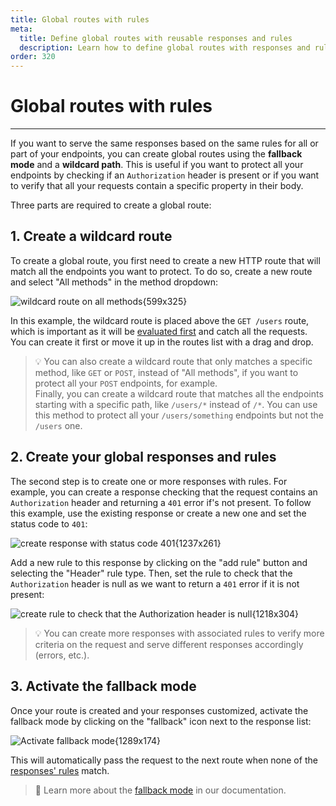 ```yaml
---
title: Global routes with rules
meta:
  title: Define global routes with reusable responses and rules
  description: Learn how to define global routes with responses and rules to protect your endpoints. Create reusable responses and rules and apply them to all your routes.
order: 320
---
```


# Global routes with rules

---

If you want to serve the same responses based on the same rules for all or part of your endpoints, you can create global routes using the **fallback mode** and a **wildcard path**. This is useful if you want to protect all your endpoints by checking if an `Authorization` header is present or if you want to verify that all your requests contain a specific property in their body.

Three parts are required to create a global route:

## 1. Create a wildcard route

To create a global route, you first need to create a new HTTP route that will match all the endpoints you want to protect. To do so, create a new route and select "All methods" in the method dropdown:

![wildcard route on all methods{599x325}](docs-img:create-wildcard-route.png)

In this example, the wildcard route is placed above the `GET /users` route, which is important as it will be [evaluated first](docs:api-endpoints/routing#routes-order) and catch all the requests. You can create it first or move it up in the routes list with a drag and drop.

> 💡 You can also create a wildcard route that only matches a specific method, like `GET` or `POST`, instead of "All methods", if you want to protect all your `POST` endpoints, for example.  
> Finally, you can create a wildcard route that matches all the endpoints starting with a specific path, like `/users/*` instead of `/*`. You can use this method to protect all your `/users/something` endpoints but not the `/users` one.

## 2. Create your global responses and rules

The second step is to create one or more responses with rules. For example, you can create a response checking that the request contains an `Authorization` header and returning a `401` error if's not present.
To follow this example, use the existing response or create a new one and set the status code to `401`:

![create response with status code 401{1237x261}](docs-img:response-status-code-401.png)

Add a new rule to this response by clicking on the "add rule" button and selecting the "Header" rule type. Then, set the rule to check that the `Authorization` header is null as we want to return a `401` error if it is not present:

![create rule to check that the Authorization header is null{1218x304}](docs-img:response-rule-header-null.png)

> 💡 You can create more responses with associated rules to verify more criteria on the request and serve different responses accordingly (errors, etc.).

## 3. Activate the fallback mode

Once your route is created and your responses customized, activate the fallback mode by clicking on the "fallback" icon next to the response list:

![Activate fallback mode{1289x174}](docs-img:activate-fallback-mode.png)

This will automatically pass the request to the next route when none of the [responses' rules](docs:route-responses/dynamic-rules) match.

> 📘 Learn more about the [fallback mode](docs:route-responses/multiple-responses#fallback-mode) in our documentation.

